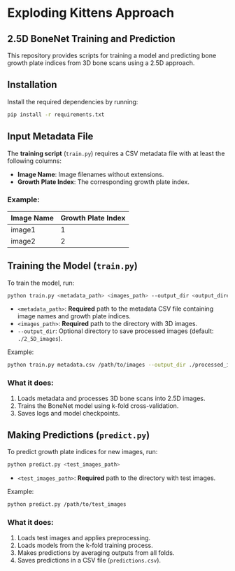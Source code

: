 # Exploding Kittens Approach

## 2.5D BoneNet Training and Prediction

This repository provides scripts for training a model and predicting bone growth plate indices from 3D bone scans using a 2.5D approach.

## Installation

Install the required dependencies by running:

```bash
pip install -r requirements.txt
```

## Input Metadata File

The **training script** (`train.py`) requires a CSV metadata file with at least the following columns:

- **Image Name**: Image filenames without extensions.
- **Growth Plate Index**: The corresponding growth plate index.

### Example:

| Image Name | Growth Plate Index |
| ---------- | ------------------ |
| image1     | 1                  |
| image2     | 2                  |

## Training the Model (`train.py`)

To train the model, run:

```bash
python train.py <metadata_path> <images_path> --output_dir <output_directory>
```

- `<metadata_path>`: **Required** path to the metadata CSV file containing image names and growth plate indices.
- `<images_path>`: **Required** path to the directory with 3D images.
- `--output_dir`: Optional directory to save processed images (default: `./2_5D_images`).

Example:

```bash
python train.py metadata.csv /path/to/images --output_dir ./processed_images
```

### What it does:

1. Loads metadata and processes 3D bone scans into 2.5D images.
2. Trains the BoneNet model using k-fold cross-validation.
3. Saves logs and model checkpoints.

## Making Predictions (`predict.py`)

To predict growth plate indices for new images, run:

```bash
python predict.py <test_images_path>
```

- `<test_images_path>`: **Required** path to the directory with test images.

Example:

```bash
python predict.py /path/to/test_images
```

### What it does:

1. Loads test images and applies preprocessing.
2. Loads models from the k-fold training process.
3. Makes predictions by averaging outputs from all folds.
4. Saves predictions in a CSV file (`predictions.csv`).
